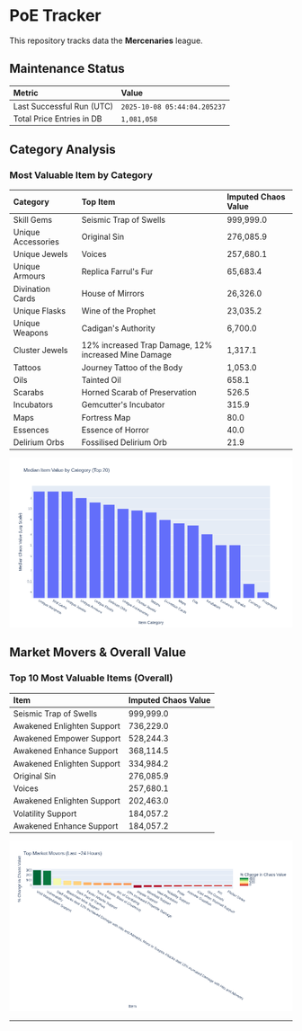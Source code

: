 # PoE Tracker

This repository tracks data the **Mercenaries** league.

## Maintenance Status

<!-- START_MAINTENANCE -->
| Metric | Value |
|:---|:---|
| Last Successful Run (UTC) | `2025-10-08 05:44:04.205237` |
| Total Price Entries in DB | `1,081,058` |

<!-- END_MAINTENANCE -->

## Category Analysis

<!-- START_CATEGORY_ANALYSIS -->
### Most Valuable Item by Category
| Category | Top Item | Imputed Chaos Value |
| :--- | :--- | :--- |
| Skill Gems | Seismic Trap of Swells | 999,999.0 |
| Unique Accessories | Original Sin | 276,085.9 |
| Unique Jewels | Voices | 257,680.1 |
| Unique Armours | Replica Farrul's Fur | 65,683.4 |
| Divination Cards | House of Mirrors | 26,326.0 |
| Unique Flasks | Wine of the Prophet | 23,035.2 |
| Unique Weapons | Cadigan's Authority | 6,700.0 |
| Cluster Jewels | 12% increased Trap Damage, 12% increased Mine Damage | 1,317.1 |
| Tattoos | Journey Tattoo of the Body | 1,053.0 |
| Oils | Tainted Oil | 658.1 |
| Scarabs | Horned Scarab of Preservation | 526.5 |
| Incubators | Gemcutter's Incubator | 315.9 |
| Maps | Fortress Map | 80.0 |
| Essences | Essence of Horror | 40.0 |
| Delirium Orbs | Fossilised Delirium Orb | 21.9 |


![Category Analysis Chart](charts/category_analysis.png)
<!-- END_CATEGORY_ANALYSIS -->

## Market Movers & Overall Value

<!-- START_ANALYSIS -->
### Top 10 Most Valuable Items (Overall)
| Item | Imputed Chaos Value |
| :--- | :--- |
| Seismic Trap of Swells | 999,999.0 |
| Awakened Enlighten Support | 736,229.0 |
| Awakened Empower Support | 528,244.3 |
| Awakened Enhance Support | 368,114.5 |
| Awakened Enlighten Support | 334,984.2 |
| Original Sin | 276,085.9 |
| Voices | 257,680.1 |
| Awakened Enlighten Support | 202,463.0 |
| Volatility Support | 184,057.2 |
| Awakened Enhance Support | 184,057.2 |


![Market Movers Chart](charts/market_movers.png)
<!-- END_ANALYSIS -->

---
